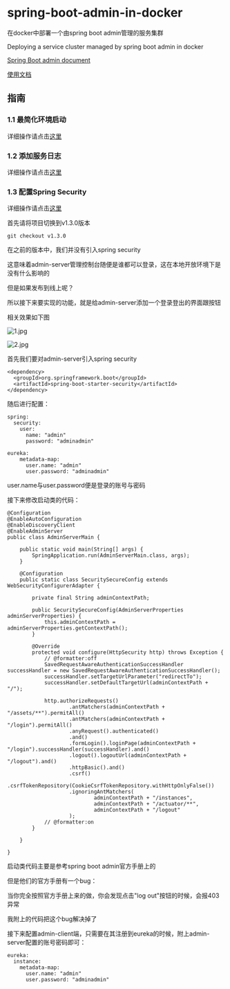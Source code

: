 # spring-boot-admin-in-docker
在docker中部署一个由spring boot admin管理的服务集群 

Deploying a service cluster managed by spring boot admin in docker

[Spring Boot admin document](http://codecentric.github.io/spring-boot-admin/2.0.2/#getting-started)

[使用文档](https://github.com/liumapp/spring-boot-admin-in-docker/wiki)

## 指南

### 1.1 最简化环境启动

详细操作请点击[这里](https://github.com/liumapp/spring-boot-admin-in-docker/wiki/1.1-%E6%9C%80%E7%AE%80%E5%8C%96%E7%8E%AF%E5%A2%83%E5%90%AF%E5%8A%A8)

### 1.2 添加服务日志

详细操作请点击[这里](https://github.com/liumapp/spring-boot-admin-in-docker/wiki/1.2-%E6%B7%BB%E5%8A%A0%E6%9C%8D%E5%8A%A1%E6%97%A5%E5%BF%97)

### 1.3 配置Spring Security

详细操作请点击[这里](https://github.com/liumapp/spring-boot-admin-in-docker/wiki/1.3-%E9%85%8D%E7%BD%AESpring-Security)

首先请将项目切换到v1.3.0版本

    git checkout v1.3.0
    
在之前的版本中，我们并没有引入spring security

这意味着admin-server管理控制台随便是谁都可以登录，这在本地开放环境下是没有什么影响的

但是如果发布到线上呢？

所以接下来要实现的功能，就是给admin-server添加一个登录登出的界面跟按钮

相关效果如下图

![1.jpg](https://github.com/liumapp/spring-boot-admin-in-docker/blob/master/pic/version1.3.0-1.jpg)

![2.jpg](https://github.com/liumapp/spring-boot-admin-in-docker/blob/master/pic/version1.3.0-2.jpg)

首先我们要对admin-server引入spring security

    <dependency>
      <groupId>org.springframework.boot</groupId>
      <artifactId>spring-boot-starter-security</artifactId>
    </dependency>
    
随后进行配置：
    
    spring:
      security:
        user:
          name: "admin"
          password: "adminadmin"
    
    eureka:
        metadata-map:
          user.name: "admin"
          user.password: "adminadmin"
          
user.name与user.password便是登录的账号与密码

接下来修改启动类的代码：

    @Configuration
    @EnableAutoConfiguration
    @EnableDiscoveryClient
    @EnableAdminServer
    public class AdminServerMain {
    
        public static void main(String[] args) {
            SpringApplication.run(AdminServerMain.class, args);
        }
    
        @Configuration
        public static class SecuritySecureConfig extends WebSecurityConfigurerAdapter {
    
            private final String adminContextPath;
    
            public SecuritySecureConfig(AdminServerProperties adminServerProperties) {
                this.adminContextPath = adminServerProperties.getContextPath();
            }
    
            @Override
            protected void configure(HttpSecurity http) throws Exception {
                // @formatter:off
                SavedRequestAwareAuthenticationSuccessHandler successHandler = new SavedRequestAwareAuthenticationSuccessHandler();
                successHandler.setTargetUrlParameter("redirectTo");
                successHandler.setDefaultTargetUrl(adminContextPath + "/");
    
                http.authorizeRequests()
                        .antMatchers(adminContextPath + "/assets/**").permitAll()
                        .antMatchers(adminContextPath + "/login").permitAll()
                        .anyRequest().authenticated()
                        .and()
                        .formLogin().loginPage(adminContextPath + "/login").successHandler(successHandler).and()
                        .logout().logoutUrl(adminContextPath + "/logout").and()
                        .httpBasic().and()
                        .csrf()
                        .csrfTokenRepository(CookieCsrfTokenRepository.withHttpOnlyFalse())
                        .ignoringAntMatchers(
                                adminContextPath + "/instances",
                                adminContextPath + "/actuator/**",
                                adminContextPath + "/logout"
                        );
                // @formatter:on
            }
    
        }
    
    }         
    
启动类代码主要是参考spring boot admin官方手册上的

但是他们的官方手册有一个bug：

当你完全按照官方手册上来的做，你会发现点击"log out"按钮的时候，会报403异常

我附上的代码把这个bug解决掉了

接下来配置admin-client端，只需要在其注册到eureka的时候，附上admin-server配置的账号密码即可：

    eureka:
      instance:
        metadata-map:
          user.name: "admin"
          user.password: "adminadmin"
    
    
                      